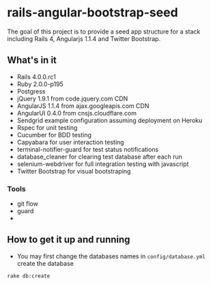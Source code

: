 rails-angular-bootstrap-seed
============================

The goal of this project is to provide a seed app structure for a stack including Rails 4, Angularjs 1.1.4 and Twitter Bootstrap.


## What's in it

- Rails 4.0.0.rc1
- Ruby 2.0.0-p195
- Postgress
- jQuery 1.9.1 from code.jquery.com CDN
- AngularJS 1.1.4 from ajax.googleapis.com CDN
- AngularUI 0.4.0 from cnsjs.cloudflare.com
- Sendgrid example configuration assuming deployment on Heroku
- Rspec for unit testing
- Cucumber for BDD testing
- Capyabara for user interaction testing
- terminal-notifier-guard for test status notifications
- database_cleaner for clearing test database after each run
- selenium-webdriver for full integration testing with javascript
- Twitter Bootstrap for visual bootstraping


### Tools
- git flow 
- guard
- 

## How to get it up and running
- You may first change the databases names in `config/database.yml` create the database

```shell
rake db:create
```


